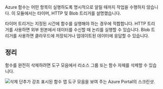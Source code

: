 Azure 함수는 어떤 항목이 실행하도록 명시적으로 알릴 때까지 작업을 수행하지 않습니다. 이 모듈에서는 타이머, HTTP 및 Blob 트리거를 설명했습니다.

타이머 트리거는 지정된 시간에 함수를 실행해야 하는 경우에 적합합니다. HTTP 트리거를 사용하면 외부 원본에서 데이터를 수신할 때 논리를 실행할 수 있습니다. Blob 트리거를 사용하면 클라우드에 저장되거나 업데이트된 데이터에 응답할 수 있습니다.

## <a name="cleanup"></a>정리

함수를 완전히 삭제하려면 도구 모음에서 리소스 그룹 또는 함수 자체를 삭제할 수 있습니다.

![삭제 단추가 강조 표시된 함수 앱 도구 모음을 보여 주는 Azure Portal의 스크린샷.](../media/6-delete-function.png)
